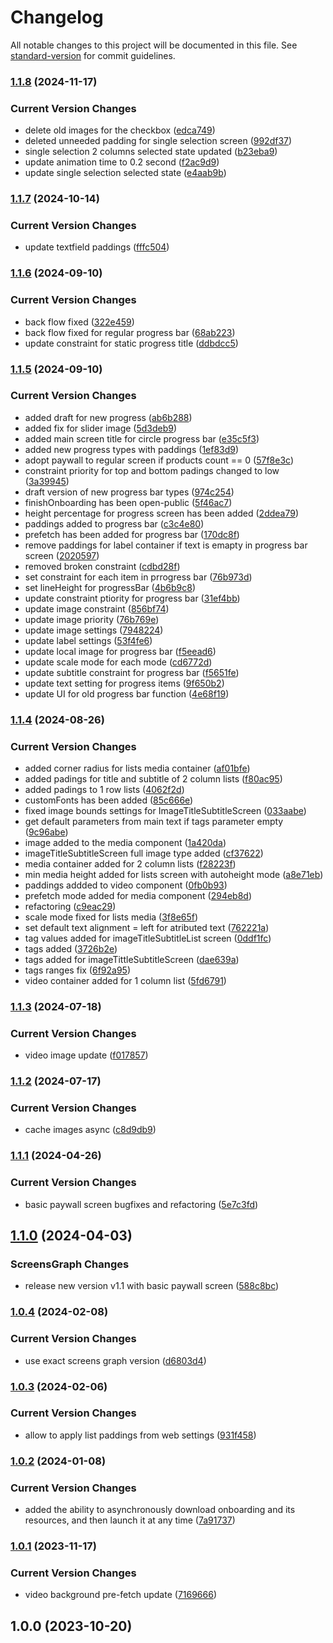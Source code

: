 # Changelog

All notable changes to this project will be documented in this file. See [standard-version](https://github.com/conventional-changelog/standard-version) for commit guidelines.

### [1.1.8](https://github.com/onboarding-online/swift-onboarding-sdk/compare/v1.1.7...v1.1.8) (2024-11-17)


### Current Version Changes

* delete old images for the checkbox ([edca749](https://github.com/onboarding-online/swift-onboarding-sdk/commit/edca749f6b7d4fbeef9e7e5a25fdb8ce579c3346))
* deleted unneeded padding for single selection screen ([992df37](https://github.com/onboarding-online/swift-onboarding-sdk/commit/992df3791dda37a605b4c045b852dae9789b1e21))
* single selection 2 columns selected state updated ([b23eba9](https://github.com/onboarding-online/swift-onboarding-sdk/commit/b23eba95ccd58f068d828986fa15c8a8e0b4ff6a))
* update animation time to 0.2 second ([f2ac9d9](https://github.com/onboarding-online/swift-onboarding-sdk/commit/f2ac9d92ca4a5e0a7ce033e2e7977db8e39455b6))
* update single selection selected state ([e4aab9b](https://github.com/onboarding-online/swift-onboarding-sdk/commit/e4aab9b8a20dfc9b3bbbe03bdd308a85315169fb))

### [1.1.7](https://github.com/onboarding-online/swift-onboarding-sdk/compare/v1.1.6...v1.1.7) (2024-10-14)


### Current Version Changes

* update textfield paddings ([fffc504](https://github.com/onboarding-online/swift-onboarding-sdk/commit/fffc5046c606734460b3d22d03f5cb6da8617d55))

### [1.1.6](https://github.com/onboarding-online/swift-onboarding-sdk/compare/v1.1.5...v1.1.6) (2024-09-10)


### Current Version Changes

* back flow fixed ([322e459](https://github.com/onboarding-online/swift-onboarding-sdk/commit/322e459cad6bae08c05264658e0423c15da89f9d))
* back flow fixed for regular progress bar ([68ab223](https://github.com/onboarding-online/swift-onboarding-sdk/commit/68ab2239b53e322fd3a9b1eb86fd8da5e8c7a8c8))
* update constraint for static progress title ([ddbdcc5](https://github.com/onboarding-online/swift-onboarding-sdk/commit/ddbdcc56a6d5637f8d627146a2efd56160f388ac))

### [1.1.5](https://github.com/onboarding-online/swift-onboarding-sdk/compare/v1.1.4...v1.1.5) (2024-09-10)


### Current Version Changes

* added draft for new progress ([ab6b288](https://github.com/onboarding-online/swift-onboarding-sdk/commit/ab6b2881a28322d3334213328b3e5dc6454257ef))
* added fix for slider image ([5d3deb9](https://github.com/onboarding-online/swift-onboarding-sdk/commit/5d3deb94cdd38e4244814efe22b7bb2f9becd96b))
* added main screen title for circle progress bar ([e35c5f3](https://github.com/onboarding-online/swift-onboarding-sdk/commit/e35c5f33673b7b352488e555627843448c1e584c))
* added new progress types with paddings ([1ef83d9](https://github.com/onboarding-online/swift-onboarding-sdk/commit/1ef83d933a8b5ad1144397c3753e059f9ff25c28))
* adopt paywall to regular screen if products count == 0 ([57f8e3c](https://github.com/onboarding-online/swift-onboarding-sdk/commit/57f8e3c9e1519a536b952e7c809755c94d4e822b))
* constraint priority for top and bottom padings changed to low ([3a39945](https://github.com/onboarding-online/swift-onboarding-sdk/commit/3a3994535b93bd0bafa3adac406030809afcd8b5))
* draft version of new progress bar types ([974c254](https://github.com/onboarding-online/swift-onboarding-sdk/commit/974c2546cb3e9761547032826cda1e9b641e7809))
* finishOnboarding has been open-public ([5f46ac7](https://github.com/onboarding-online/swift-onboarding-sdk/commit/5f46ac7682d1e4f38895bd1cb6f76a354af42f1b))
* height percentage for progress screen has been added ([2ddea79](https://github.com/onboarding-online/swift-onboarding-sdk/commit/2ddea79e61cd76a81ef93cf4e9c32e8d38c1f437))
* paddings added to progress bar ([c3c4e80](https://github.com/onboarding-online/swift-onboarding-sdk/commit/c3c4e804129156cbe760c3a6f0268a9b2836c926))
* prefetch has been added for progress bar ([170dc8f](https://github.com/onboarding-online/swift-onboarding-sdk/commit/170dc8f6f38474395ced0a52bfe295a831d073f5))
* remove paddings for label container if text is emapty in progress bar screen ([2020597](https://github.com/onboarding-online/swift-onboarding-sdk/commit/202059743b2a4f7f0095b61598eeb763d96ec27f))
* removed broken constraint ([cdbd28f](https://github.com/onboarding-online/swift-onboarding-sdk/commit/cdbd28fcbfe1d5fa9c67e8a4a6d03dba0d21dfe0))
* set constraint for each item in prrogress bar ([76b973d](https://github.com/onboarding-online/swift-onboarding-sdk/commit/76b973dc35dcf3e931cb5e037f2c456502169a91))
* set lineHeight for progressBar ([4b6b9c8](https://github.com/onboarding-online/swift-onboarding-sdk/commit/4b6b9c89845c761a6e97e59d25976d179a06e9c6))
* update constraint ptiority for progress bar ([31ef4bb](https://github.com/onboarding-online/swift-onboarding-sdk/commit/31ef4bb215e4a53f07758b3c14f9c562a00e0ba5))
* update image constraint ([856bf74](https://github.com/onboarding-online/swift-onboarding-sdk/commit/856bf7416a7a8676e650b5553a5e25556f3ca9da))
* update image priority ([76b769e](https://github.com/onboarding-online/swift-onboarding-sdk/commit/76b769eba370a410fc0b09db65e5029b5b071b1d))
* update image settings ([7948224](https://github.com/onboarding-online/swift-onboarding-sdk/commit/7948224549098483e1a8088cb49a82df14a59892))
* update label settings ([53f4fe6](https://github.com/onboarding-online/swift-onboarding-sdk/commit/53f4fe6ef058f908774de55188ab41f2d69c0c80))
* update local image for progress bar ([f5eead6](https://github.com/onboarding-online/swift-onboarding-sdk/commit/f5eead60ee82bd86fc770eeca9eb311dcc1a9829))
* update scale mode for each mode ([cd6772d](https://github.com/onboarding-online/swift-onboarding-sdk/commit/cd6772d3268e63fb410df0b1393cde2dca806fa3))
* update subtitle constraint for progress bar ([f5651fe](https://github.com/onboarding-online/swift-onboarding-sdk/commit/f5651fe5eeab0137cf468a30a095f486b9ffc6d7))
* update text setting for progress items ([9f650b2](https://github.com/onboarding-online/swift-onboarding-sdk/commit/9f650b2859a9edc2540b986e672b376c51e0e6f0))
* update UI for old progress bar function ([4e68f19](https://github.com/onboarding-online/swift-onboarding-sdk/commit/4e68f199dfd5393792edbf396c83f9231ec21e69))

### [1.1.4](https://github.com/onboarding-online/swift-onboarding-sdk/compare/v1.1.3...v1.1.4) (2024-08-26)


### Current Version Changes

* added corner radius for lists media container ([af01bfe](https://github.com/onboarding-online/swift-onboarding-sdk/commit/af01bfedb6fcac7fc11a653c8baab9e8979dcc5b))
* added padings for title and subtitle of 2 column lists ([f80ac95](https://github.com/onboarding-online/swift-onboarding-sdk/commit/f80ac95f818a547b727bb75227a15c4720f6ce67))
* added padings to 1 row lists ([4062f2d](https://github.com/onboarding-online/swift-onboarding-sdk/commit/4062f2d1519a10feefe6b5d55f08c4bcd924ad82))
* customFonts has been added ([85c666e](https://github.com/onboarding-online/swift-onboarding-sdk/commit/85c666eb710e5746c6d09ca059d8bdd0cfccddbe))
* fixed image bounds settings for ImageTitleSubtitleScreen ([033aabe](https://github.com/onboarding-online/swift-onboarding-sdk/commit/033aabe9b5d7e3ca3fa50c972f6ad15b3c921f14))
* get default parameters from main text if tags parameter empty ([9c96abe](https://github.com/onboarding-online/swift-onboarding-sdk/commit/9c96abeb44fc3f3d1e21649622a7edeb9d4a6ffd))
* image added to the media component ([1a420da](https://github.com/onboarding-online/swift-onboarding-sdk/commit/1a420dad0a1a634395b1be11cce162564e841885))
* imageTitleSubtitleScreen full image type added ([cf37622](https://github.com/onboarding-online/swift-onboarding-sdk/commit/cf37622c460091d37467c1be18329ae8c00faa0e))
* media container added for 2 column lists ([f28223f](https://github.com/onboarding-online/swift-onboarding-sdk/commit/f28223fe696c94b627318f50f8610b9faa8addd8))
* min media height added for lists screen with autoheight mode ([a8e71eb](https://github.com/onboarding-online/swift-onboarding-sdk/commit/a8e71ebb81aca9e21309e17be8315a928b94f80b))
* paddings addded to video component ([0fb0b93](https://github.com/onboarding-online/swift-onboarding-sdk/commit/0fb0b93ee3651130dc0ada0e025eeb547b65ef3a))
* prefetch mode added for media component ([294eb8d](https://github.com/onboarding-online/swift-onboarding-sdk/commit/294eb8df94e694b2cb8d1ec920f4a1d8a800461b))
* refactoring ([c9eac29](https://github.com/onboarding-online/swift-onboarding-sdk/commit/c9eac29099c1639c588527eabe1f8ff591e37d3a))
* scale mode fixed for lists media ([3f8e65f](https://github.com/onboarding-online/swift-onboarding-sdk/commit/3f8e65f77d0938d7842e98784c2ab68018cdcfb2))
* set default text alignment = left for atributed text ([762221a](https://github.com/onboarding-online/swift-onboarding-sdk/commit/762221a0876df87c88f977b7bc547b64b84d7808))
* tag values added for imageTitleSubtitleList screen ([0ddf1fc](https://github.com/onboarding-online/swift-onboarding-sdk/commit/0ddf1fc050ac7ead21fb2e305d53088dac2733b3))
* tags added ([3726b2e](https://github.com/onboarding-online/swift-onboarding-sdk/commit/3726b2eb9ace36ba5cbb5a99650556137c29f2e0))
* tags added for imageTittleSubtitleScreen ([dae639a](https://github.com/onboarding-online/swift-onboarding-sdk/commit/dae639af33b52da7abc0faad094743784eb1d0e7))
* tags ranges fix ([6f92a95](https://github.com/onboarding-online/swift-onboarding-sdk/commit/6f92a9510b830efdcdb29c7b4aa43016898197a7))
* video container added for 1 column list ([5fd6791](https://github.com/onboarding-online/swift-onboarding-sdk/commit/5fd67914734a0c51a855a4fc22f9e8f98a95a000))

### [1.1.3](https://github.com/onboarding-online/swift-onboarding-sdk/compare/v1.1.2...v1.1.3) (2024-07-18)


### Current Version Changes

* video image update ([f017857](https://github.com/onboarding-online/swift-onboarding-sdk/commit/f017857f27270ac4f0142a14113ca5e4e464a45f))

### [1.1.2](https://github.com/onboarding-online/swift-onboarding-sdk/compare/v1.1.1...v1.1.2) (2024-07-17)


### Current Version Changes

* cache images async ([c8d9db9](https://github.com/onboarding-online/swift-onboarding-sdk/commit/c8d9db97ac5f6ae6c37e61bf190bd578335c1039))

### [1.1.1](https://github.com/onboarding-online/swift-onboarding-sdk/compare/v1.1.0...v1.1.1) (2024-04-26)


### Current Version Changes

* basic paywall screen bugfixes and refactoring ([5e7c3fd](https://github.com/onboarding-online/swift-onboarding-sdk/commit/5e7c3fd7cb4f62196dcdd52568e93f8a10cd5931))

## [1.1.0](https://github.com/onboarding-online/swift-onboarding-sdk/compare/v1.0.4...v1.1.0) (2024-04-03)


### ScreensGraph Changes

* release new version v1.1 with basic paywall screen ([588c8bc](https://github.com/onboarding-online/swift-onboarding-sdk/commit/588c8bc0915f3fa37a34361a9b8fe4c2529f70e7))

### [1.0.4](https://github.com/onboarding-online/swift-onboarding-sdk/compare/v1.0.3...v1.0.4) (2024-02-08)


### Current Version Changes

* use exact screens graph version ([d6803d4](https://github.com/onboarding-online/swift-onboarding-sdk/commit/d6803d456b72a8089c2e40671808da5edcf7f63b))

### [1.0.3](https://github.com/onboarding-online/swift-onboarding-sdk/compare/v1.0.2...v1.0.3) (2024-02-06)


### Current Version Changes

* allow to apply list paddings from web settings ([931f458](https://github.com/onboarding-online/swift-onboarding-sdk/commit/931f458149e697edfff3f4925c8df62244045208))

### [1.0.2](https://github.com/onboarding-online/swift-onboarding-sdk/compare/v1.0.1...v1.0.2) (2024-01-08)


### Current Version Changes

* added the ability to asynchronously download onboarding and its resources, and then launch it at any time ([7a91737](https://github.com/onboarding-online/swift-onboarding-sdk/commit/7a917376fafe3c38ede666e50cf723527ec11158))

### [1.0.1](https://github.com/onboarding-online/swift-onboarding-sdk/compare/v1.0.0...v1.0.1) (2023-11-17)


### Current Version Changes

* video background pre-fetch update ([7169666](https://github.com/onboarding-online/swift-onboarding-sdk/commit/7169666dc928296ed5748d4df467793daf71ffd7))

## 1.0.0 (2023-10-20)

